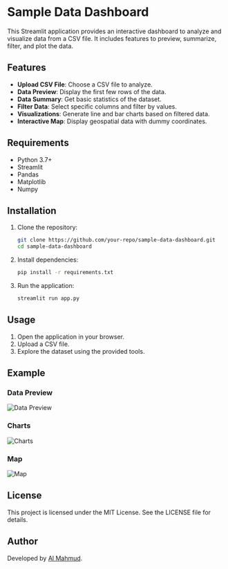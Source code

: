 
# Sample Data Dashboard

This Streamlit application provides an interactive dashboard to analyze and visualize data from a CSV file. It includes features to preview, summarize, filter, and plot the data.

## Features

- **Upload CSV File**: Choose a CSV file to analyze.
- **Data Preview**: Display the first few rows of the data.
- **Data Summary**: Get basic statistics of the dataset.
- **Filter Data**: Select specific columns and filter by values.
- **Visualizations**: Generate line and bar charts based on filtered data.
- **Interactive Map**: Display geospatial data with dummy coordinates.

## Requirements

- Python 3.7+
- Streamlit
- Pandas
- Matplotlib
- Numpy

## Installation

1. Clone the repository:

   ```bash
   git clone https://github.com/your-repo/sample-data-dashboard.git
   cd sample-data-dashboard
   ```

2. Install dependencies:

   ```bash
   pip install -r requirements.txt
   ```

3. Run the application:

   ```bash
   streamlit run app.py
   ```

## Usage

1. Open the application in your browser.
2. Upload a CSV file.
3. Explore the dataset using the provided tools.

## Example

### Data Preview

![Data Preview](https://via.placeholder.com/800x400?text=Data+Preview)

### Charts

![Charts](https://via.placeholder.com/800x400?text=Charts)

### Map

![Map](https://via.placeholder.com/800x400?text=Map)

## License

This project is licensed under the MIT License. See the LICENSE file for details.

## Author

Developed by [Al Mahmud](https://github.com/your-profile).
